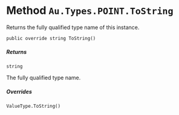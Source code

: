 # Method `Au.Types.POINT.ToString`

Returns the fully qualified type name of this instance.

```
public override string ToString()
```

##### Returns

`string`

The fully qualified type name.

##### Overrides

`ValueType.ToString()`